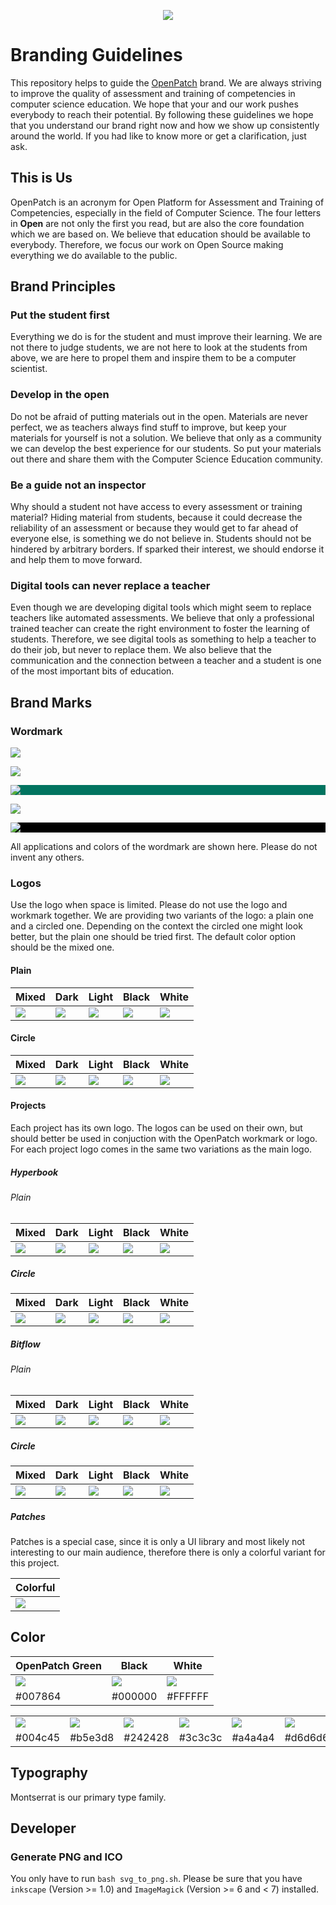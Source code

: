 <div align="center">

[![](logos/png/openpatch-text-dark_1024.png)](https://github.com/openpatch/branding)

</div>

# Branding Guidelines

This repository helps to guide the [OpenPatch](https://openpatch.org) brand. We are always striving to improve the quality of assessment and training of competencies in computer science education. We hope that your and our work pushes everybody to reach their potential. By following these guidelines we hope that you understand our brand right now and how we show up consistently around the world. If you had like to know more or get a clarification, just ask.

## This is Us

OpenPatch is an acronym for Open Platform for Assessment and Training of Competencies, especially in the field of Computer Science. The four letters in **Open** are not only the first you read, but are also the core foundation which we are based on. We believe that education should be available to everybody. Therefore, we focus our work on Open Source making everything we do available to the public.

## Brand Principles

### Put the student first

Everything we do is for the student and must improve their learning. We are not there to judge students, we are not here to look at the students from above, we are here to propel them and inspire them to be a computer scientist.

### Develop in the open

Do not be afraid of putting materials out in the open. Materials are never perfect, we as teachers always find stuff to improve, but keep your materials for yourself is not a solution. We believe that only as a community we can develop the best experience for our students. So put your materials out there and share them with the Computer Science Education community.

### Be a guide not an inspector

Why should a student not have access to every assessment or training material? Hiding material from students, because it could decrease the reliability of an assessment or because they would get to far ahead of everyone else, is something we do not believe in. Students should not be hindered by arbitrary borders. If sparked their interest, we should endorse it and help them to move forward.

### Digital tools can never replace a teacher

Even though we are developing digital tools which might seem to replace teachers like automated assessments. We believe that only a professional trained teacher can create the right environment to foster the learning of students. Therefore, we see digital tools as something to help a teacher to do their job, but never to replace them. We also believe that the communication and the connection between a teacher and a student is one of the most important bits of education.

## Brand Marks

### Wordmark

[![](logos/png/openpatch-text-mixed_1024.png)](logos/png/openpatch-text-mixed_1024.png)

[![](logos/png/openpatch-text-dark_1024.png)](logos/png/openpatch-text-dark_1024.png)

<div style="background-color:#017460;">

[![](logos/png/openpatch-text-light_1024.png)](logos/png/openpatch-text-light_1024.png)

</div>

[![](logos/png/openpatch-text-black_1024.png)](logos/png/openpatch-text-black_1024.png)

<div style="background-color:black;">

[![](logos/png/openpatch-text-white_1024.png)](logos/png/openpatch-text-white_1024.png)

</div>

All applications and colors of the wordmark are shown here. Please do not invent any others.

### Logos

Use the logo when space is limited. Please do not use the logo and workmark together. We are providing two variants of the logo: a plain one and a circled one. Depending on the context the circled one might look better, but the plain one should be tried first. The default color option should be the mixed one.

#### Plain

| Mixed | Dark | Light | Black | White |
| -- | -- | -- |-- | -- |
| [![](logos/png/openpatch-plain-mixed_256.png)](logos/png/openpatch-plain-mixed_256.png) | [![](logos/png/openpatch-plain-dark_256.png)](logos/png/openpatch-plain-dark_256.png) | [![](logos/png/openpatch-plain-light_256.png)](logos/png/openpatch-plain-light_256.png) | [![](logos/png/openpatch-plain-black_256.png)](logos/png/openpatch-plain-black_256.png) | [![](logos/png/openpatch-plain-white_256.png)](logos/png/openpatch-plain-white_256.png) |

#### Circle

| Mixed | Dark | Light | Black | White |
| -- | -- | -- |-- | -- |
|[![](logos/png/openpatch-circle-mixed_256.png)](logos/png/openpatch-circle-mixed_256.png) | [![](logos/png/openpatch-circle-dark_256.png)](logos/png/openpatch-circle-dark_256.png) | [![](logos/png/openpatch-circle-light_256.png)](logos/png/openpatch-circle-light_256.png) | [![](logos/png/openpatch-circle-black_256.png)](logos/png/openpatch-circle-black_256.png) | [![](logos/png/openpatch-circle-white_256.png)](logos/png/openpatch-circle-white_256.png) |


#### Projects

Each project has its own logo. The logos can be used on their own, but should better be used in conjuction with the OpenPatch workmark or logo. For each project logo comes in the same two variations as the main logo.

##### Hyperbook

###### Plain

| Mixed | Dark | Light | Black | White |
| -- | -- | -- |-- | -- |
|[![](logos/png/hyperbook-plain-mixed_256.png)](logos/png/hyperbook-plain-mixed_256.png) | [![](logos/png/hyperbook-plain-dark_256.png)](logos/png/hyperbook-plain-dark_256.png) | [![](logos/png/hyperbook-plain-light_256.png)](logos/png/hyperbook-plain-light_256.png) | [![](logos/png/hyperbook-plain-black_256.png)](logos/png/hyperbook-plain-black_256.png) | [![](logos/png/hyperbook-plain-white_256.png)](logos/png/hyperbook-plain-white_256.png) |

##### Circle

| Mixed | Dark | Light | Black | White |
| -- | -- | -- |-- | -- |
|[![](logos/png/hyperbook-circle-mixed_256.png)](logos/png/hyperbook-circle-mixed_256.png) | [![](logos/png/hyperbook-circle-dark_256.png)](logos/png/hyperbook-circle-dark_256.png) | [![](logos/png/hyperbook-circle-light_256.png)](logos/png/hyperbook-circle-light_256.png) | [![](logos/png/hyperbook-circle-black_256.png)](logos/png/hyperbook-circle-black_256.png) | [![](logos/png/hyperbook-circle-white_256.png)](logos/png/hyperbook-circle-white_256.png) |

##### Bitflow

###### Plain

| Mixed | Dark | Light | Black | White |
| -- | -- | -- |-- | -- |
| [![](logos/png/bitflow-plain-mixed_256.png)](logos/png/bitflow-plain-mixed_256.png) | [![](logos/png/bitflow-plain-dark_256.png)](logos/png/bitflow-plain-dark_256.png) | [![](logos/png/bitflow-plain-light_256.png)](logos/png/bitflow-plain-light_256.png) | [![](logos/png/bitflow-plain-black_256.png)](logos/png/bitflow-plain-black_256.png) | [![](logos/png/bitflow-plain-white_256.png)](logos/png/bitflow-plain-white_256.png) |

##### Circle

| Mixed | Dark | Light | Black | White |
| -- | -- | -- |-- | -- |
|[![](logos/png/bitflow-circle-mixed_256.png)](logos/png/bitflow-circle-mixed_256.png) | [![](logos/png/bitflow-circle-dark_256.png)](logos/png/bitflow-circle-dark_256.png) | [![](logos/png/bitflow-circle-light_256.png)](logos/png/bitflow-circle-light_256.png) | [![](logos/png/bitflow-circle-black_256.png)](logos/png/bitflow-circle-black_256.png) | [![](logos/png/bitflow-circle-white_256.png)](logos/png/bitflow-circle-white_256.png) |

##### Patches

Patches is a special case, since it is only a UI library and most likely not interesting to our main audience, therefore there is only a colorful variant for this project.

| Colorful |
| -- |
| [![](logos/png/patches-colorful_128.png)](logos/png/patches-colorful_128.png) |

## Color

| OpenPatch Green | Black | White |
| -- | -- | -- |
| ![](colors/openpatch-green.png) | ![](colors/black.png) | ![](colors/white.png) |
| #007864 | #000000 | #FFFFFF |

| | | | | | | |
|-- | -- | -- | -- | -- | -- | -- |
| ![](colors/deep-forest.png)  | ![](colors/fresh-mint.png) | ![](colors/coal.png) | ![](colors/charcoal.png) | ![](colors/quicksilver.png) | ![](colors/silver-charlice.png) | ![](colors/whitesmoke.png) |
| #004c45 | #b5e3d8 | #242428 | #3c3c3c | #a4a4a4 | #d6d6d6 | #f5f5f5 |

## Typography

Montserrat is our primary type family.

## Developer

### Generate PNG and ICO

You only have to run `bash svg_to_png.sh`. Please be sure that you have
`inkscape` (Version >= 1.0) and `ImageMagick` (Version >= 6 and < 7) installed.
